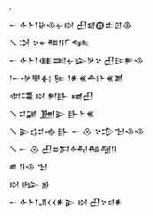 <div class='block'>
<div class='line'>′</div>
<div class='line'>𒀸 𒅆𒈨𒁹𒄩𒈾𒉡𒊭 𒌷𒇯𒁈𒉺𒇻𒆠</div>
<div class='line'>𒑳 𒋫 𒆳𒄬𒍣𒀀𒇲𒈝</div>
<div class='line'>𒀸 𒅆𒈨𒁹𒈪𒌅𒉡𒇽𒃻𒆳 𒌷𒄿𒊓𒈾</div>
<div class='line'>𒁹𒀸𒋩𒋧𒈬 𒌉 𒁹𒀭𒌍𒋀𒈨𒌍𒋢</div>
<div class='line'>𒊚𒃮 𒊭 𒂍𒃲 𒉠𒌷</div>
<div class='line'>𒑳 𒄑𒃡 𒂞𒉌 𒃲𒈨𒌍</div>
<div class='line'>𒑳 𒉌𒌓𒄑𒉢𒃲 𒀸 𒊮 𒆳𒄠𒈠𒈾𒈾</div>
<div class='line'>𒑳 𒀸 𒊮 𒌷𒊺𒁕𒅈𒄀𒆷𒀀</div>
<div class='line'>𒌑 𒀀𒈾 𒈠</div>
<div class='line'>𒊭 𒈗 𒂊</div>
<div class='line'>𒀸 𒅆𒈨𒁹𒂗𒌋𒌋𒀭𒉌 𒊭 𒌷𒆳𒁀𒀭</div>
</div>
